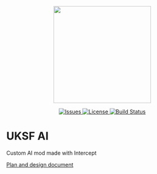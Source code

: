 <p align="center">
    <img src="https://github.com/uksf/modpack/blob/master/assets/logos/uksfSource.png" width="256">
</p>
<p align="center">
    <a href="https://github.com/uksf/ai/issues">
        <img src="https://img.shields.io/github/issues/uksf/ai.svg?style=flat-square&label=Issues" alt="Issues">
    </a>
    <a href="https://github.com/uksf/ai/blob/master/LICENSE">
        <img src="https://img.shields.io/badge/license-GPLv3-blue.svg?style=flat-square" alt="License">
    </a>
    <a href="https://travis-ci.org/uksf/ai">
        <img src="https://img.shields.io/travis/uksf/ai.svg?style=flat-square&label=Build" alt="Build Status">
    </a>
</p>

# UKSF AI
Custom AI mod made with Intercept

[Plan and design document](https://docs.google.com/document/d/1gsHPU1Es-oc4C4Chqnkz8YuEnXIX2xSwqOtfSgD3eME/edit?usp=sharing)
